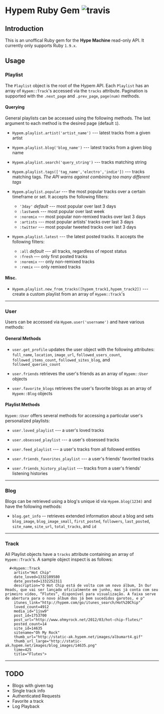 # Hypem Ruby Gem ![travis](https://secure.travis-ci.org/JackCA/hypem.png?branch=master) #
## Introduction ##
This is an unoffical Ruby gem for the **Hype Machine** read-only API. It currently only supports Ruby `1.9.x`.

## Usage ##

### Playlist ###

The `Playlist` object is the root of the Hypem API. Each `Playlist` has an array of `Hypem::Track`'s accessed via the `tracks` attribute. Pagination is supported with the `.next_page` and `.prev_page`, `page(num)` methods.

#### Querying #####
General playlists can be accessed using the following methods. The last argument to each method is the desired page (default `1`).

- `Hypem.playlist.artist('artist_name')` --- latest tracks from a given artist

- `Hypem.playlist.blog('blog_name')` --- latest tracks from a given blog name

- `Hypem.playlist.search('query_string')` --- tracks matching string 

- `Hypem.playlist.tags(['tag_name','electro','indie'])` --- tracks matching tags. *The API warns against combining too many different tags*

- `Hypem.playlist.popular` --- the most popular tracks over a certain timeframe or set. It accepts the following filters:
    - `'3day'` _default_ --- most popular over last 3 days
    - `:lastweek` --- most popular over last week
    - `:noremix` --- most popular non-remixed tracks over last 3 days
    - `:artists` --- most popular artists' tracks over last 3 days
    - `:twitter` --- most popular tweeted tracks over last 3 days

- `Hypem.playlist.latest` --- the latest posted tracks. It accepts the following filters:
    - `:all` _default_ --- all tracks, regardless of repost status
    - `:fresh` --- only first posted tracks
    - `:noremix` --- only non-remixed tracks
    - `:remix` --- only remixed tracks

#### Misc. ####

- `Hypem.playlist.new_from_tracks([hypem_track1,hypem_track2])` --- create a custom playlist from an array of `Hypem::Track`'s

******

### User ###
Users can be accessed via `Hypem.user('username')` and have various methods:
#### General Methods ####
- `user.get_profile` updates the user object with the following attributes: `full_name`, `location`, `image_url`, `followed_users_count`, `followed_items_count`, `followed_sites_blog`, and `followed_queries_count`

- `user.friends` retrieves the user's friends as an array of `Hypem::User` objects

- `user.favorite_blogs` retrieves the user's favorite blogs as an array of `Hypem::Blog` objects

#### Playlist Methods ####
`Hypem::User` offers several methods for accessing a particular user's personalized playlists:

  - `user.loved_playlist` --- a user's loved tracks

  - `user.obsessed_playlist` --- a user's obsessed tracks

  - `user.feed_playlist` --- a user's tracks from all followed entities

  - `user.friends_favorites_playlist` --- a user's friends' favorited tracks

  - `user.friends_history_playlist` --- tracks from a user's friends' listening histories

******

### Blog ###
Blogs can be retrieved using a blog's unique id via `Hypem.blog(1234)` and have the following methods:

- `blog.get_info` -- retrieves extended information about a blog and sets `blog_image`, `blog_image_small`, `first_posted`, `followers`, `last_posted`, `site_name`, `site_url`, `total_tracks`, and `id`

******

### Track ###
All Playlist objects have a `tracks` attribute containing an array of `Hypem::Track`'s. A sample object inspect is as follows:

      #<Hypem::Track
        artist="Hot Chip"
        date_loved=1332109580
        date_posted=1332252311
        description="O Hot Chip está de volta com um novo álbum, In Our Heads, que vai ser lançado oficialmente em junho, mas já conta com seu primeiro vídeo, “Flutes”, disponível para visualização. A faixa serve de abertura para o novo álbum dos já bem sucedidos garotos, e p"
        itunes_link="http://hypem.com/go/itunes_search/Hot%20Chip"
        loved_count=4912
        media_id="1jsw9"
        post_id=1753700
        post_url="http://www.ohmyrock.net/2012/03/hot-chip-flutes/"
        posted_count=14
        site_id=14635
        sitename="Oh My Rock"
        thumb_url="http://static-ak.hypem.net/images/albumart4.gif"
        thumb_url_large="http://static-ak.hypem.net/images/blog_images/14635.png"
        time=425
        title="Flutes">

****** 

## TODO ###
- Blogs with given tag
- Single track info
- Authenticated Requests
- Favorite a track
- Log Playback
